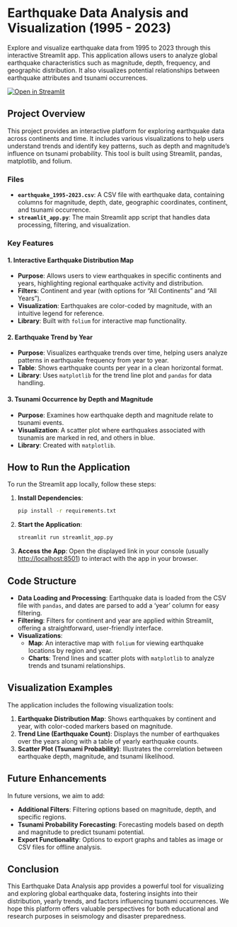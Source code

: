 
# Earthquake Data Analysis and Visualization (1995 - 2023)

Explore and visualize earthquake data from 1995 to 2023 through this interactive Streamlit app. This application allows users to analyze global earthquake characteristics such as magnitude, depth, frequency, and geographic distribution. It also visualizes potential relationships between earthquake attributes and tsunami occurrences.

[![Open in Streamlit](https://static.streamlit.io/badges/streamlit_badge_black_white.svg)](https://daproject-earthquakes.streamlit.app/)

## Project Overview
This project provides an interactive platform for exploring earthquake data across continents and time. It includes various visualizations to help users understand trends and identify key patterns, such as depth and magnitude’s influence on tsunami probability. This tool is built using Streamlit, pandas, matplotlib, and folium.

### Files
- **`earthquake_1995-2023.csv`**: A CSV file with earthquake data, containing columns for magnitude, depth, date, geographic coordinates, continent, and tsunami occurrence.
- **`streamlit_app.py`**: The main Streamlit app script that handles data processing, filtering, and visualization.

### Key Features
#### 1. Interactive Earthquake Distribution Map
   - **Purpose**: Allows users to view earthquakes in specific continents and years, highlighting regional earthquake activity and distribution.
   - **Filters**: Continent and year (with options for “All Continents” and “All Years”).
   - **Visualization**: Earthquakes are color-coded by magnitude, with an intuitive legend for reference.
   - **Library**: Built with `folium` for interactive map functionality.

#### 2. Earthquake Trend by Year
   - **Purpose**: Visualizes earthquake trends over time, helping users analyze patterns in earthquake frequency from year to year.
   - **Table**: Shows earthquake counts per year in a clean horizontal format.
   - **Library**: Uses `matplotlib` for the trend line plot and `pandas` for data handling.

#### 3. Tsunami Occurrence by Depth and Magnitude
   - **Purpose**: Examines how earthquake depth and magnitude relate to tsunami events.
   - **Visualization**: A scatter plot where earthquakes associated with tsunamis are marked in red, and others in blue.
   - **Library**: Created with `matplotlib`.

## How to Run the Application
To run the Streamlit app locally, follow these steps:

1. **Install Dependencies**:
    ```bash
    pip install -r requirements.txt
    ```

2. **Start the Application**:
    ```bash
    streamlit run streamlit_app.py
    ```

3. **Access the App**: Open the displayed link in your console (usually [http://localhost:8501](http://localhost:8501)) to interact with the app in your browser.

## Code Structure
- **Data Loading and Processing**: Earthquake data is loaded from the CSV file with `pandas`, and dates are parsed to add a ‘year’ column for easy filtering.
- **Filtering**: Filters for continent and year are applied within Streamlit, offering a straightforward, user-friendly interface.
- **Visualizations**:
   - **Map**: An interactive map with `folium` for viewing earthquake locations by region and year.
   - **Charts**: Trend lines and scatter plots with `matplotlib` to analyze trends and tsunami relationships.

## Visualization Examples
The application includes the following visualization tools:

1. **Earthquake Distribution Map**: Shows earthquakes by continent and year, with color-coded markers based on magnitude.
2. **Trend Line (Earthquake Count)**: Displays the number of earthquakes over the years along with a table of yearly earthquake counts.
3. **Scatter Plot (Tsunami Probability)**: Illustrates the correlation between earthquake depth, magnitude, and tsunami likelihood.

## Future Enhancements
In future versions, we aim to add:
- **Additional Filters**: Filtering options based on magnitude, depth, and specific regions.
- **Tsunami Probability Forecasting**: Forecasting models based on depth and magnitude to predict tsunami potential.
- **Export Functionality**: Options to export graphs and tables as image or CSV files for offline analysis.

## Conclusion
This Earthquake Data Analysis app provides a powerful tool for visualizing and exploring global earthquake data, fostering insights into their distribution, yearly trends, and factors influencing tsunami occurrences. We hope this platform offers valuable perspectives for both educational and research purposes in seismology and disaster preparedness.

